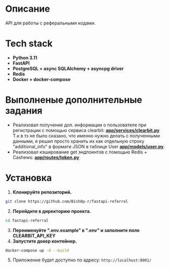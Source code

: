 <h1>Описание</h1>

API для работы с реферальными кодами.

<h1>Tech stack</h1>

* **Python 3.11**
* **FastAPI**
* **PostgreSQL + async SQLAlchemy + asyncpg driver**
* **Redis**
* **Docker + docker-compose**


<h1>Выполненые дополнительные задания</h1>

* Реализовал получение доп. информации о пользователе при регистрации с помощью сервиса clearbit: [**app/services/clearbit.py**](https://github.com/Bish0p-r/fastapi-referral/blob/master/app/services/clearbit.py) 
\
Т.к в тз не было сказано, что именно нужно делать с полученными данными, я решил просто хранить их как отдельную строку "additional_info" в формате JSON в таблице User [**app/models/user.py**](https://github.com/Bish0p-r/fastapi-referral/blob/master/app/models/user.py#L20). 
* Реализовал кэширование get эндпоинтов с помощью Redis + Cashews: [**app/routes/token.py**](https://github.com/Bish0p-r/fastapi-referral/blob/master/app/routes/token.py)

<h1>Установка</h1>

1. **Клонируйте репозиторий.**
```bash
git clone https://github.com/Bish0p-r/fastapi-referral
```
2. **Перейдите в директорию проекта.**
```bash
cd fastapi-referral
```
3. **Переименуйте ".env.example" в ".env" и заполните поле CLEARBIT_API_KEY**
4. **Запустите докер контейнер.**
```bash
docker-compose up -d --build
```
5. Приложение будет доступно по адресу: `http://localhost:8001/`
